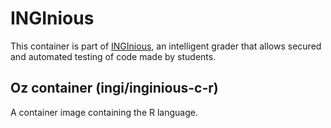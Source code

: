 INGInious
=========

This container is part of [INGInious](https://github.com/UCL-INGI/INGInious), an intelligent grader that allows secured and automated testing of code made by students. 

Oz container (ingi/inginious-c-r)
----------------------------------

A container image containing the R language.
